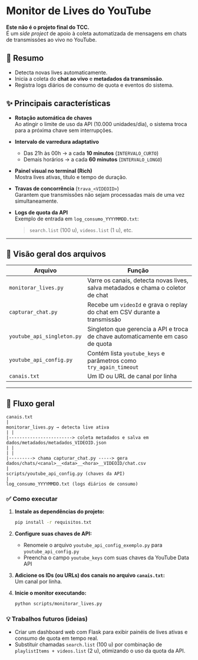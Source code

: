 # Monitor de Lives do YouTube

**Este não é o projeto final do TCC.**  
É um *side project* de apoio à coleta automatizada de mensagens em chats de transmissões ao vivo no YouTube.

## 📌 Resumo

- Detecta novas lives automaticamente.
- Inicia a coleta do **chat ao vivo** e **metadados da transmissão**.
- Registra logs diários de consumo de quota e eventos do sistema.

## ✨ Principais características

- **Rotação automática de chaves**  
  Ao atingir o limite de uso da API (10.000 unidades/dia), o sistema troca para a próxima chave sem interrupções.

- **Intervalo de varredura adaptativo**  
  - Das 21h às 00h → a cada **10 minutos** (`INTERVALO_CURTO`)  
  - Demais horários → a cada **60 minutos** (`INTERVALO_LONGO`)

- **Painel visual no terminal (Rich)**  
  Mostra lives ativas, título e tempo de duração.

- **Travas de concorrência** (`trava_<VIDEOID>`)  
  Garantem que transmissões não sejam processadas mais de uma vez simultaneamente.

- **Logs de quota da API**  
  Exemplo de entrada em `log_consumo_YYYYMMDD.txt`:  
  > `search.list` (100 u), `videos.list` (1 u), etc.

---

## 📁 Visão geral dos arquivos

| Arquivo                         | Função                                                                 |
|--------------------------------|------------------------------------------------------------------------|
| `monitorar_lives.py`           | Varre os canais, detecta novas lives, salva metadados e chama o coletor de chat |
| `capturar_chat.py`             | Recebe um `videoId` e grava o replay do chat em CSV durante a transmissão |
| `youtube_api_singleton.py`     | Singleton que gerencia a API e troca de chave automaticamente em caso de quota |
| `youtube_api_config.py`        | Contém lista `youtube_keys` e parâmetros como `try_again_timeout`     |
| `canais.txt`                   | Um ID ou URL de canal por linha                                       |

---

## 🔄 Fluxo geral

```
canais.txt
|
monitorar_lives.py → detecta live ativa
| |
|------------------------> coleta metadados e salva em dados/metadados/metadados_VIDEOID.json
| |
| |
|---------> chama capturar_chat.py -----> gera dados/chats/<canal>__<data>__<hora>__VIDEOID/chat.csv
|
scripts/youtube_api_config.py (chaves da API)
|
log_consumo_YYYYMMDD.txt (logs diários de consumo)
```

### ✅ Como executar

1. **Instale as dependências do projeto:**
   ```bash
   pip install -r requisitos.txt
   ```

2. **Configure suas chaves de API:**
   - Renomeie o arquivo `youtube_api_config_exemplo.py` para `youtube_api_config.py`
   - Preencha o campo `youtube_keys` com suas chaves da YouTube Data API

3. **Adicione os IDs (ou URLs) dos canais no arquivo `canais.txt`:**  
   Um canal por linha.

4. **Inicie o monitor executando:**
   ```bash
   python scripts/monitorar_lives.py
   ```

### 💡 Trabalhos futuros (ideias)

- Criar um dashboard web com Flask para exibir painéis de lives ativas e consumo de quota em tempo real.
- Substituir chamadas `search.list` (100 u) por combinação de `playlistItems + videos.list` (2 u), otimizando o uso da quota da API.

